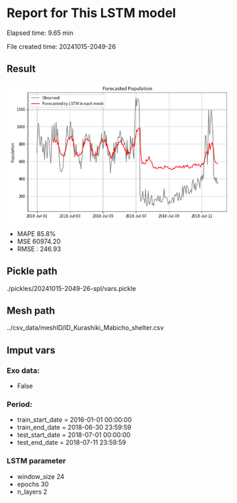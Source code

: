 
# Report for This LSTM model 
Elapsed time: 9.65 min

File created time: 20241015-2049-26

## Result 
<img src="20241015-2049-26.png" width='600'/>

- MAPE	85.8%
- MSE 	60974.20
- RMSE : 246.93

## Pickle path
./pickles/20241015-2049-26-spl/vars.pickle

## Mesh path
../csv_data/meshID/ID_Kurashiki_Mabicho_shelter.csv

## Imput vars

### Exo data:
- False

### Period:
- train_start_date    = 2016-01-01 00:00:00
- train_end_date      = 2018-06-30 23:59:59
- test_start_date     = 2018-07-01 00:00:00  
- test_end_date       = 2018-07-11 23:59:59

### LSTM parameter
- window_size	24
- epochs	30
- n_layers	2

